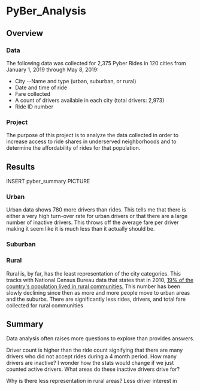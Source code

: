 # PyBer_Analysis

## Overview
### Data
The following data was collected for 2,375 Pyber Rides in 120 cities from January 1, 2019 through May 8, 2019:
- City --Name and type (urban, suburban, or rural)
- Date and time of ride
- Fare collected
- A count of drivers available in each city (total drivers: 2,973)
- Ride ID number

### Project
The purpose of this project is to analyze the data collected in order to increase access to ride shares in underserved neighborhoods and to determine the affordability of rides for that population.

## Results
INSERT pyber_summary PICTURE
### Urban
Urban data shows 780 more drivers than rides.  This tells me that there is either a very high turn-over rate for urban drivers or that there are a large number of inactive drivers.  This throws off the average fare per driver making it seem like it is much less than it actually should be.
### Suburban

### Rural
Rural is, by far, has the least representation of the city categories.  This tracks with National Census Bureau data that states that in 2010, [19% of the country's population lived in rural communities.](https://mtgis-portal.geo.census.gov/arcgis/apps/MapSeries/index.html?appid=49cd4bc9c8eb444ab51218c1d5001ef6) This number has been slowly declining since then as more and more people move to urban areas and the suburbs. There are significantly less rides, drivers, and total fare collected for rural communities




## Summary
Data analysis often raises more questions to explore than provides answers.

Driver count is higher than the ride count signifying that there are many drivers who did not accept rides during a 4 month period. How many drivers are inactive?  I wonder how the stats would change if we just counted active drivers.  What areas do these inactive drivers drive for?  

Why is there less representation in rural areas?  Less driver interest in 
